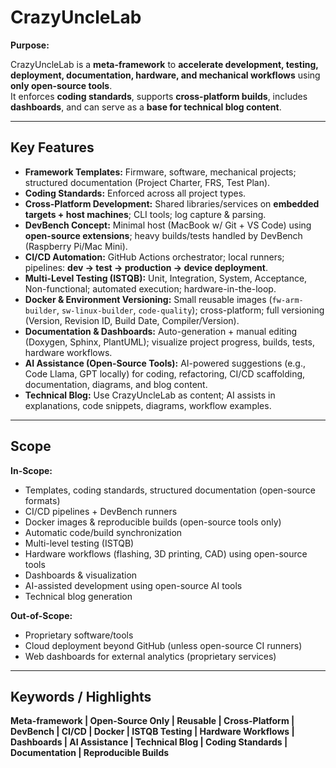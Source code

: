 # CrazyUncleLab 

**Purpose:**  

CrazyUncleLab is a **meta-framework** to **accelerate development, testing, deployment, documentation, hardware, and mechanical workflows** using **only open-source tools**.  
It enforces **coding standards**, supports **cross-platform builds**, includes **dashboards**, and can serve as a **base for technical blog content**.

---

## Key Features

- **Framework Templates:** Firmware, software, mechanical projects; structured documentation (Project Charter, FRS, Test Plan).  
- **Coding Standards:** Enforced across all project types.  
- **Cross-Platform Development:** Shared libraries/services on **embedded targets + host machines**; CLI tools; log capture & parsing.  
- **DevBench Concept:** Minimal host (MacBook w/ Git + VS Code) using **open-source extensions**; heavy builds/tests handled by DevBench (Raspberry Pi/Mac Mini).  
- **CI/CD Automation:** GitHub Actions orchestrator; local runners; pipelines: **dev → test → production → device deployment**.  
- **Multi-Level Testing (ISTQB):** Unit, Integration, System, Acceptance, Non-functional; automated execution; hardware-in-the-loop.  
- **Docker & Environment Versioning:** Small reusable images (`fw-arm-builder`, `sw-linux-builder`, `code-quality`); cross-platform; full versioning (Version, Revision ID, Build Date, Compiler/Version).  
- **Documentation & Dashboards:** Auto-generation + manual editing (Doxygen, Sphinx, PlantUML); visualize project progress, builds, tests, hardware workflows.  
- **AI Assistance (Open-Source Tools):** AI-powered suggestions (e.g., Code Llama, GPT locally) for coding, refactoring, CI/CD scaffolding, documentation, diagrams, and blog content.  
- **Technical Blog:** Use CrazyUncleLab as content; AI assists in explanations, code snippets, diagrams, workflow examples.

---

## Scope

**In-Scope:**  
- Templates, coding standards, structured documentation (open-source formats)  
- CI/CD pipelines + DevBench runners  
- Docker images & reproducible builds (open-source tools only)  
- Automatic code/build synchronization  
- Multi-level testing (ISTQB)  
- Hardware workflows (flashing, 3D printing, CAD) using open-source tools  
- Dashboards & visualization  
- AI-assisted development using open-source AI tools  
- Technical blog generation  

**Out-of-Scope:**  
- Proprietary software/tools  
- Cloud deployment beyond GitHub (unless open-source CI runners)  
- Web dashboards for external analytics (proprietary services)  

---

## Keywords / Highlights

**Meta-framework | Open-Source Only | Reusable | Cross-Platform | DevBench | CI/CD | Docker | ISTQB Testing | Hardware Workflows | Dashboards | AI Assistance | Technical Blog | Coding Standards | Documentation | Reproducible Builds**
